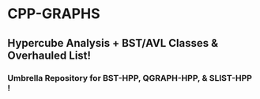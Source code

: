 # CPP-GRAPHS
## Hypercube Analysis + BST/AVL Classes &amp; Overhauled List!
### Umbrella Repository for BST-HPP, QGRAPH-HPP, & SLIST-HPP !
